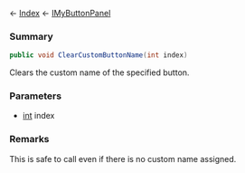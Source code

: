 ← [Index](Api-Index) ← [IMyButtonPanel](SpaceEngineers.Game.ModAPI.Ingame.IMyButtonPanel)

### Summary

```csharp
public void ClearCustomButtonName(int index)
```

Clears the custom name of the specified button.

### Parameters

* [int](https://docs.microsoft.com/en-us/dotnet/api/system.int32?view=netframework-4.6) index
### Remarks

This is safe to call even if there is no custom name assigned.

